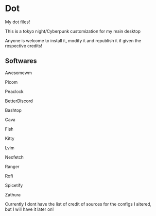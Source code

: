 # Dot
My dot files!

This is a tokyo night/Cyberpunk customization for my main desktop

Anyone is welcome to install it, modify it and republish it if given the respective credits!

## Softwares

Awesomewm

Picom 

Peaclock

BetterDiscord

Bashtop

Cava

Fish

Kitty

Lvim

Neofetch

Ranger

Rofi

Spicetify

Zathura

Currently I dont have the list of credit of sources for the configs I altered, but I will have it later on!
